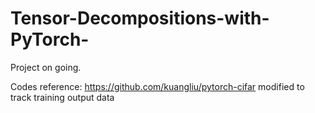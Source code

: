 # Tensor-Decompositions-with-PyTorch-

Project on going. 

Codes reference: https://github.com/kuangliu/pytorch-cifar
modified to track training output data
